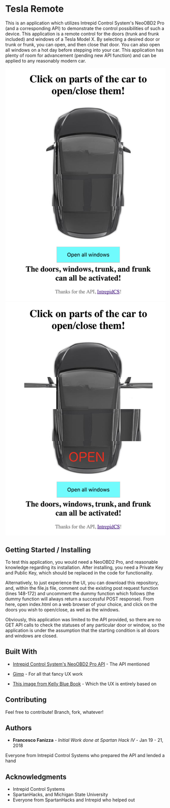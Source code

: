 # Tesla Remote

This is an application which utilizes Intrepid Control System's NeoOBD2 Pro (and a corresponding API) to demonstrate the control possibilities of such a device. This application is a remote control for the doors (trunk and frunk included) and windows of a Tesla Model X. By selecting a desired door or trunk or frunk, you can open, and then close that door. You can also open all windows on a hot day before stepping into your car. This application has plenty of room for advancement (pending new API function) and can be applied to any reasonably modern car.

![Initial UI](https://github.com/frfanizz/SpartanHacksCarControl/blob/master/Screen%20Shot%20-%20basic.png)
![UI with active elements](https://github.com/frfanizz/SpartanHacksCarControl/blob/master/Screen%20Shot%20-%20with%20active%20elements.png)

## Getting Started / Installing

To test this application, you would need a NeoOBD2 Pro, and reasonable knowledge regarding its installation. After installing, you need a Private Key and Public Key, which should be replaced in the code for functionality.

Alternatively, to just experience the UI, you can download this repository, and, within the file.js file, comment out the existing post request function (lines 148-172) and uncomment the dummy function which follows (the dummy function will always return a successful POST response). From here, open index.html on a web browser of your choice, and click on the doors you wish to open/close, as well as the windows.

Obviously, this application was limited to the API provided, so there are no GET API calls to check the statuses of any particular door or window, so the application is under the assumption that the starting condition is all doors and windows are closed.

## Built With

* [Intrepid Control System's NeoOBD2 Pro API](http://hackathon.intrepidcs.com/docs) - The API mentioned

* [Gimp](https://www.gimp.org/) - For all that fancy UX work

* [This image from Kelly Blue Book](https://file.kbb.com/kbb/vehicleimage/evoxseo/xxl/11190/2016-tesla-model%20x-overhead_11190_117_640x480.jpg) - Which the UX is entirely based on

## Contributing

Feel free to contribute! Branch, fork, whatever!

## Authors

* **Francesco Fanizza** - *Initial Work done at Spartan Hack IV* - Jan 19 - 21, 2018

Everyone from Intrepid Control Systems who prepared the API and lended a hand

## Acknowledgments

* Intrepid Control Systems
* SpartanHacks, and Michigan State University
* Everyone from SpartanHacks and Intrepid who helped out
